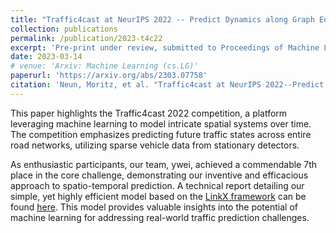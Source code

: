 ```yaml
---
title: "Traffic4cast at NeurIPS 2022 -- Predict Dynamics along Graph Edges from Sparse Node Data: Whole City Traffic and ETA from Stationary Vehicle Detectors"
collection: publications
permalink: /publication/2023-t4c22
excerpt: 'Pre-print under review, submitted to Proceedings of Machine Learning Research'
date: 2023-03-14
# venue: 'Arxiv: Machine Learning (cs.LG)'
paperurl: 'https://arxiv.org/abs/2303.07758'
citation: 'Neun, Moritz, et al. "Traffic4cast at NeurIPS 2022--Predict Dynamics along Graph Edges from Sparse Node Data: Whole City Traffic and ETA from Stationary Vehicle Detectors." arXiv preprint arXiv:2303.07758 (2023).'
---
```


This paper highlights the Traffic4cast 2022 competition, a platform leveraging machine learning to model intricate spatial systems over time. The competition emphasizes predicting future traffic states across entire road networks, utilizing sparse vehicle data from stationary detectors.

As enthusiastic participants, our team, ywei, achieved a commendable 7th place in the core challenge, demonstrating our inventive and efficacious approach to spatio-temporal prediction. A technical report detailing our simple, yet highly efficient model based on the [LinkX framework](https://arxiv.org/abs/2110.14446) can be found [here](https://github.com/Ye-We1/Traffic4cast2022/blob/master/paper.pdf). This model provides valuable insights into the potential of machine learning for addressing real-world traffic prediction challenges.